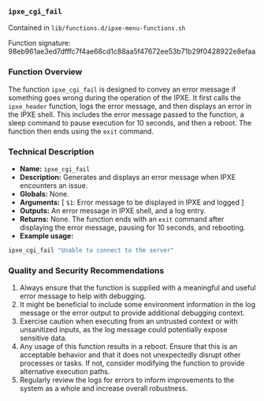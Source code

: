 ### `ipxe_cgi_fail `

Contained in `lib/functions.d/ipxe-menu-functions.sh`

Function signature: 98eb961ae3ed7dfffc7f4ae68cd1c88aa5f47672ee53b71b29f0428922e8efaa

### Function Overview

The function `ipxe_cgi_fail` is designed to convey an error message if something goes wrong during the operation of the IPXE. It first calls the `ipxe_header` function, logs the error message, and then displays an error in the IPXE shell. This includes the error message passed to the function, a sleep command to pause execution for 10 seconds, and then a reboot. The function then ends using the `exit` command.

### Technical Description

- **Name:** `ipxe_cgi_fail`
- **Description:** Generates and displays an error message when IPXE encounters an issue.
- **Globals:** None.
- **Arguments:** [ `$1`: Error message to be displayed in IPXE and logged ]
- **Outputs:** An error message in IPXE shell, and a log entry.
- **Returns:** None. The function ends with an `exit` command after displaying the error message, pausing for 10 seconds, and rebooting.
- **Example usage:**
```bash
ipxe_cgi_fail "Unable to connect to the server"
```

### Quality and Security Recommendations

1. Always ensure that the function is supplied with a meaningful and useful error message to help with debugging.
2. It might be beneficial to include some environment information in the log message or the error output to provide additional debugging context.
3. Exercise caution when executing from an untrusted context or with unsanitized inputs, as the log message could potentially expose sensitive data.
4. Any usage of this function results in a reboot. Ensure that this is an acceptable behavior and that it does not unexpectedly disrupt other processes or tasks. If not, consider modifying the function to provide alternative execution paths.
5. Regularly review the logs for errors to inform improvements to the system as a whole and increase overall robustness.


